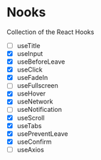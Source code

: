 # Nooks

Collection of the React Hooks

-   [ ] useTitle
-   [x] useInput
-   [x] useBeforeLeave
-   [x] useClick
-   [x] useFadeIn
-   [ ] useFullscreen
-   [x] useHover
-   [x] useNetwork
-   [ ] useNotification
-   [x] useScroll
-   [x] useTabs
-   [x] usePreventLeave
-   [x] useConfirm
-   [ ] useAxios
